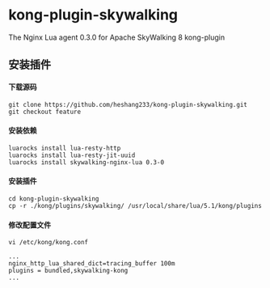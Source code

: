 # kong-plugin-skywalking
The Nginx Lua agent 0.3.0 for Apache SkyWalking 8 kong-plugin

## 安装插件

#### 下载源码
```shell script
git clone https://github.com/heshang233/kong-plugin-skywalking.git
git checkout feature
```
#### 安装依赖
```shell script
luarocks install lua-resty-http
luarocks install lua-resty-jit-uuid
luarocks install skywalking-nginx-lua 0.3-0
```
#### 安装插件
```shell script
cd kong-plugin-skywalking
cp -r ./kong/plugins/skywalking/ /usr/local/share/lua/5.1/kong/plugins
```
#### 修改配置文件
```shell script
vi /etc/kong/kong.conf

...
nginx_http_lua_shared_dict=tracing_buffer 100m
plugins = bundled,skywalking-kong
...
```
